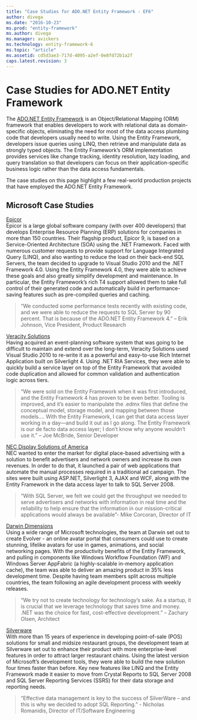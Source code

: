```yaml
---
title: "Case Studies for ADO.NET Entity Framework - EF6"
author: divega
ms.date: "2016-10-23"
ms.prod: "entity-framework"
ms.author: divega
ms.manager: avickers
ms.technology: entity-framework-6
ms.topic: "article"
ms.assetid: cd5d3ae3-717d-4095-a2ef-0e8fd72b1a2f
caps.latest.revision: 3
---
```

# Case Studies for ADO.NET Entity Framework
The [ADO.NET Entity Framework](Entity%20Framework.md) is an Object/Relational Mapping (ORM) framework that enables developers to work with relational data as domain-specific objects, eliminating the need for most of the data access plumbing code that developers usually need to write. Using the Entity Framework, developers issue queries using LINQ, then retrieve and manipulate data as strongly typed objects. The Entity Framework’s ORM implementation provides services like change tracking, identity resolution, lazy loading, and query translation so that developers can focus on their application-specific business logic rather than the data access fundamentals.  
  
The case studies on this page highlight a few real-world production projects that have employed the ADO.NET Entity Framework.  
  
## Microsoft Case Studies  
  
[Epicor](https://www.microsoft.com/casestudies/Case_Study_Detail.aspx?CaseStudyID=4000006887)  
Epicor is a large global software company (with over 400 developers) that develops Enterprise Resource Planning (ERP) solutions for companies in more than 150 countries.  Their flagship product, Epicor 9, is based on a Service-Oriented Architecture (SOA) using the .NET Framework.  Faced with numerous customer requests to provide support for Language Integrated Query (LINQ), and also wanting to reduce the load on their back-end SQL Servers, the team decided to upgrade to Visual Studio 2010 and the .NET Framework 4.0.  Using the Entity Framework 4.0, they were able to achieve these goals and also greatly simplify development and maintenance.  In particular, the Entity Framework’s rich T4 support allowed them to take full control of their generated code and automatically build in performance-saving features such as pre-compiled queries and caching.  
  
> “We conducted some performance tests recently with existing code, and we were able to reduce the requests to SQL Server by 90 percent.  That is because of the ADO.NET Entity Framework 4.” – Erik Johnson, Vice President, Product Research  
  
[Veracity Solutions](https://www.microsoft.com/casestudies/)  
Having acquired an event-planning software system that was going to be difficult to maintain and extend over the long-term, Veracity Solutions used Visual Studio 2010 to re-write it as a powerful and easy-to-use Rich Internet Application built on Silverlight 4. Using .NET RIA Services, they were able to quickly build a service layer on top of the Entity Framework that avoided code duplication and allowed for common validation and authentication logic across tiers.  
  
> “We were sold on the Entity Framework when it was first introduced, and the Entity Framework 4 has proven to be even better. Tooling is improved, and it’s easier to manipulate the .edmx files that define the conceptual model, storage model, and mapping between those models…. With the Entity Framework, I can get that data access layer working in a day—and build it out as I go along. The Entity Framework is our de facto data access layer; I don’t know why anyone wouldn’t use it.” – Joe McBride, Senior Developer  
  
[NEC Display Solutions of America](https://www.microsoft.com/casestudies/)  
NEC wanted to enter the market for digital place-based advertising with a solution to benefit advertisers and network owners and increase its own revenues.  In order to do that, it launched a pair of web applications that automate the manual processes required in a traditional ad campaign.  The sites were built using ASP.NET, Silverlight 3, AJAX and WCF, along with the Entity Framework in the data access layer to talk to SQL Server 2008.  
  
> “With SQL Server, we felt we could get the throughput we needed to serve advertisers and networks with information in real time and the reliability to help ensure that the information in our mission-critical applications would always be available”- Mike Corcoran, Director of IT  
  
[Darwin Dimensions](https://www.microsoft.com/casestudies/Case_Study_Detail.aspx?CaseStudyID=4000006307)  
Using a wide range of Microsoft technologies, the team at Darwin set out to create Evolver - an online avatar portal that consumers could use to create stunning, lifelike avatars for use in games, animations, and social networking pages.  With the productivity benefits of the Entity Framework, and pulling in components like Windows Workflow Foundation (WF) and Windows Server AppFabric (a highly-scalable in-memory application cache), the team was able to deliver an amazing product in 35% less development time. Despite having team members split across multiple countries, the team following an agile development process with weekly releases.  
  
 > “We try not to create technology for technology’s sake. As a startup, it is crucial that we leverage technology that saves time and money. .NET was the choice for fast, cost-effective development.” – Zachary Olsen, Architect  
  
[Silverware](https://www.microsoft.com/canada/casestudies/silverware.mspx)  
With more than 15 years of experience in developing point-of-sale (POS) solutions for small and midsize restaurant groups, the development team at Silverware set out to enhance their product with more enterprise-level features in order to attract larger restaurant chains.   Using the latest version of Microsoft’s development tools, they were able to build the new solution four times faster than before.  Key new features like LINQ and the Entity Framework made it easier to move from Crystal Reports to SQL Server 2008 and SQL Server Reporting Services (SSRS) for their data storage and reporting needs.  
  
> “Effective data management is key to the success of SilverWare – and this is why we decided to adopt SQL Reporting.” - Nicholas Romanidis, Director of IT/Software Engineering  